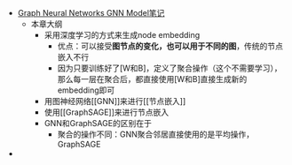 - [ Graph Neural Networks GNN Model笔记](https://blog.csdn.net/PolarisRisingWar/article/details/117626483)
	- 本章大纲
		- 采用深度学习的方式来生成node embedding
			- 优点：可以接受**图节点的变化，也可以用于不同的图**，传统的节点嵌入不行
			- 因为只要训练好了\[W和B\]，定义了聚合操作（这个不需要学习），那么每一层在聚合后，都直接使用\[W和B\]直接生成新的embedding即可
		- 用图神经网络[[GNN]]来进行[[节点嵌入]]
		- 使用[[GraphSAGE]]来进行节点嵌入
		- GNN和GraphSAGE的区别在于
			- 聚合的操作不同：GNN聚合邻居直接使用的是平均操作，GraphSAGE
-